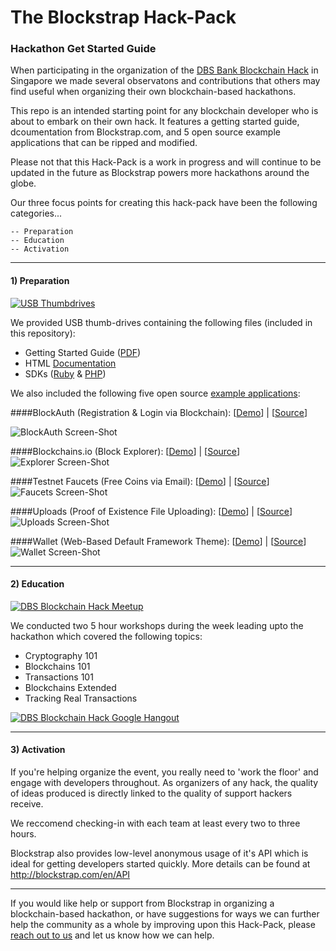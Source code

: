# The Blockstrap Hack-Pack

### Hackathon Get Started Guide

When participating in the organization of the [DBS Bank Blockchain Hack](http://blockstrap.com/en/blog/dbs-blockchain-hack-de-brief/) in Singapore we made several observatons and contributions that others may find useful when organizing their own blockchain-based hackathons. 

This repo is an intended starting point for any blockchain developer who is about to embark on their own hack. It features a getting started guide, dcoumentation from Blockstrap.com, and 5 open source example applications that can be ripped and modified.

Please not that this Hack-Pack is a work in progress and will continue to be updated in the future as Blockstrap powers more hackathons around the globe.

Our three focus points for creating this hack-pack have been the following categories...

```
-- Preparation
-- Education
-- Activation
```

-----

#### 1) Preparation

[![USB Thumbdrives](https://pbs.twimg.com/media/CES3kQ7WEAAAo66.jpg)](https://twitter.com/blockstrap/status/595802885037916160)

We provided USB thumb-drives containing the following files (included in this repository):

* Getting Started Guide ([PDF](https://github.com/blockstrap/hack-pack/raw/master/GETTING_STARTED.pdf))
* HTML [Documentation](http://docs.blockstrap.com)
* SDKs ([Ruby](http://github.com/blockstrap/blockstrap-ruby) & [PHP](http://github.com/blockstrap/blockstrap-php))

We also included the following five open source [example applications](https://github.com/blockstrap/hack-pack/tree/master/applications):

####BlockAuth (Registration & Login via Blockchain): [[Demo](http://www.blockauth.me/)] | [[Source](https://github.com/Neuroware-IO/blockauth)]

![BlockAuth Screen-Shot](http://blockcontent.s3.amazonaws.com/content/uploads/sites/3/2015/05/04230131/blockauth.png)

####Blockchains.io (Block Explorer): [[Demo](http://www.blockchains.io/)] | [[Source](https://github.com/blockstrap/blockchains.io)]
![Explorer Screen-Shot](http://blockcontent.s3.amazonaws.com/content/uploads/sites/3/2015/05/04155537/blockchainsio.png)

####Testnet Faucets (Free Coins via Email): [[Demo](http://www.faucets.blockstrap.com/)] | [[Source](https://github.com/blockstrap/faucets)]
![Faucets Screen-Shot](http://blockcontent.s3.amazonaws.com/content/uploads/sites/3/2015/05/04161244/faucets1.png)

####Uploads (Proof of Existence File Uploading): [[Demo](http://www.uploads.blockstrap.com/)] | [[Source](https://github.com/blockstrap/uploads)]
![Uploads Screen-Shot](http://blockcontent.s3.amazonaws.com/content/uploads/sites/3/2015/05/05115555/docsigner.png)

####Wallet (Web-Based Default Framework Theme): [[Demo](http://demo.blockstrap.com/framework/v0.5/)] | [[Source](https://github.com/blockstrap/framework)]
![Wallet Screen-Shot](http://blockcontent.s3.amazonaws.com/content/uploads/sites/3/2015/05/04234910/walletframework.png)

-----

#### 2) Education

[![DBS Blockchain Hack Meetup](http://img.youtube.com/vi/-96KUDogSgw/0.jpg)](http://www.youtube.com/watch?v=-96KUDogSgw)

We conducted two 5 hour workshops during the week leading upto the hackathon which covered the following topics:

* Cryptography 101
* Blockchains 101
* Transactions 101
* Blockchains Extended
* Tracking Real Transactions

[![DBS Blockchain Hack Google Hangout](http://img.youtube.com/vi/i1sNI4f1vBg/0.jpg)](http://www.youtube.com/watch?v=i1sNI4f1vBg)

-----

#### 3) Activation

If you're helping organize the event, you really need to 'work the floor' and engage with developers throughout. As organizers of any hack, the quality of ideas produced is directly linked to the quality of support hackers receive. 

We reccomend checking-in with each team at least every two to three hours.

Blockstrap also provides low-level anonymous usage of it's API which is ideal for getting developers started quickly. More details can be found at http://blockstrap.com/en/API

-----

If you would like help or support from Blockstrap in organizing a blockchain-based hackathon, or have suggestions for ways we can further help the community as a whole by improving upon this Hack-Pack, please [reach out to us](mailto:hello@blockstrap.com) and let us know how we can help.
